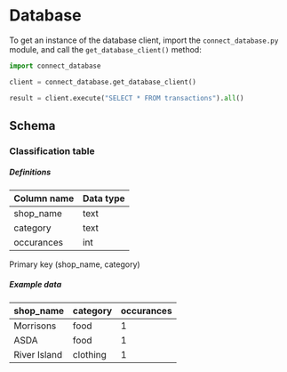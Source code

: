 # Database

To get an instance of the database client, import the `connect_database.py` module, and call
the `get_database_client()` method:

```python
import connect_database

client = connect_database.get_database_client()

result = client.execute("SELECT * FROM transactions").all()
```

## Schema

### Classification table

##### Definitions

| Column name | Data type |
| ----------- | --------- |
| shop_name   | text      |
| category    | text      |
| occurances  | int       |

Primary key (shop_name, category)

##### Example data

| shop_name    | category | occurances |
| ------------ | -------- | ---------- |
| Morrisons    | food     | 1          |
| ASDA         | food     | 1          |
| River Island | clothing | 1          |
